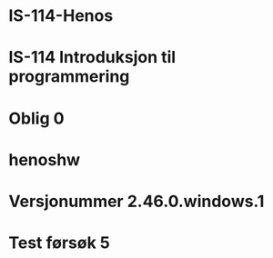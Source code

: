 # IS-114-Henos
# IS-114 Introduksjon til programmering
# Oblig 0
# henoshw
# Versjonummer 2.46.0.windows.1
# Test førsøk 5
